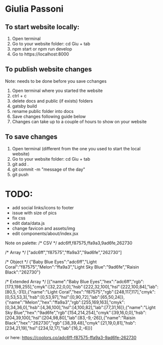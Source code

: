 # Giulia Passoni

## To start website locally:
1. Open terminal
2. Go to your website folder: cd Giu + tab
3. npm start or npm run develop
4. Go to https://localhost:8000

## To publish website changes
Note: needs to be done before you save cchanges
1. Open terminal where you started the website
2. ctrl + c
3. delete docs and public (if exists) folders
4. gatsby build
5. rename public folder into docs
6. Save changes following guide below
7. Changes can take up to a couple of hours to show on your website

## To save changes
1. Open terminal (different from the one you used to start the local website)
2. Go to your website folder: cd Giu + tab
3. git add .
4. git commit -m "message of the day"
5. git push

# TODO:
- add social links/icons to footer  
- issue with size of pics
- fix css  
- edit data/data.js  
- change favicon and assets/img
- edit components/about/index.jsx


Note on palette:
/* CSV */
adc6ff,f87575,ffa9a3,9ad6fe,262730

/* Array */
["adc6ff","f87575","ffa9a3","9ad6fe","262730"]

/* Object */
{"Baby Blue Eyes":"adc6ff","Light Coral":"f87575","Melon":"ffa9a3","Light Sky Blue":"9ad6fe","Raisin Black":"262730"}

/* Extended Array */
[{"name":"Baby Blue Eyes","hex":"adc6ff","rgb":[173,198,255],"cmyk":[32,22,0,0],"hsb":[222,32,100],"hsl":[222,100,84],"lab":[80,5,-31]},{"name":"Light Coral","hex":"f87575","rgb":[248,117,117],"cmyk":[0,53,53,3],"hsb":[0,53,97],"hsl":[0,90,72],"lab":[65,50,24]},{"name":"Melon","hex":"ffa9a3","rgb":[255,169,163],"cmyk":[0,34,36,0],"hsb":[4,36,100],"hsl":[4,100,82],"lab":[77,31,16]},{"name":"Light Sky Blue","hex":"9ad6fe","rgb":[154,214,254],"cmyk":[39,16,0,0],"hsb":[204,39,100],"hsl":[204,98,80],"lab":[83,-9,-26]},{"name":"Raisin Black","hex":"262730","rgb":[38,39,48],"cmyk":[21,19,0,81],"hsb":[234,21,19],"hsl":[234,12,17],"lab":[16,2,-6]}]

or here: https://coolors.co/adc6ff-f87575-ffa9a3-9ad6fe-262730